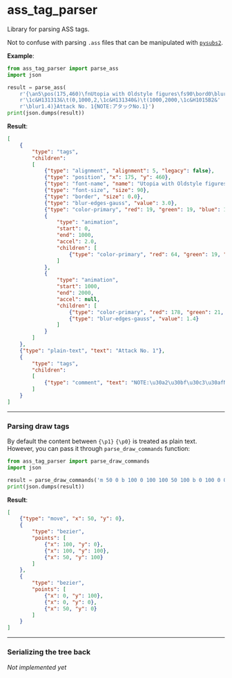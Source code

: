 ass_tag_parser
==============

Library for parsing ASS tags.

Not to confuse with parsing `.ass` files that can be manipulated with
[`pysubs2`](https://github.com/tkarabela/pysubs2).


**Example**:

```python
from ass_tag_parser import parse_ass
import json

result = parse_ass(
    r'{\an5\pos(175,460)\fnUtopia with Oldstyle figures\fs90\bord0\blur3'
    r'\1c&H131313&\t(0,1000,2,\1c&H131340&)\t(1000,2000,\1c&H1015B2&'
    r'\blur1.4)}Attack No. 1{NOTE:アタックNo.1}')
print(json.dumps(result))
```

**Result**:

```json
[
    {
        "type": "tags",
        "children":
        [
            {"type": "alignment", "alignment": 5, "legacy": false},
            {"type": "position", "x": 175, "y": 460},
            {"type": "font-name", "name": "Utopia with Oldstyle figures"},
            {"type": "font-size", "size": 90},
            {"type": "border", "size": 0.0},
            {"type": "blur-edges-gauss", "value": 3.0},
            {"type": "color-primary", "red": 19, "green": 19, "blue": 19},
            {
                "type": "animation",
                "start": 0,
                "end": 1000,
                "accel": 2.0,
                "children": [
                    {"type": "color-primary", "red": 64, "green": 19, "blue": 19}
                ]
            },
            {
                "type": "animation",
                "start": 1000,
                "end": 2000,
                "accel": null,
                "children": [
                    {"type": "color-primary", "red": 178, "green": 21, "blue": 16},
                    {"type": "blur-edges-gauss", "value": 1.4}
                ]
            }
        ]
    },
    {"type": "plain-text", "text": "Attack No. 1"},
    {
        "type": "tags",
        "children":
        [
            {"type": "comment", "text": "NOTE:\u30a2\u30bf\u30c3\u30afNo.1"}
        ]
    }
]
```

---

### Parsing draw tags

By default the content between `{\p1}` `{\p0}` is treated as plain text.  
However, you can pass it through `parse_draw_commands` function:

```python
from ass_tag_parser import parse_draw_commands
import json

result = parse_draw_commands('m 50 0 b 100 0 100 100 50 100 b 0 100 0 0 50 0')
print(json.dumps(result))
```

**Result**:

```json
[
    {"type": "move", "x": 50, "y": 0},
    {
        "type": "bezier",
        "points": [
            {"x": 100, "y": 0},
            {"x": 100, "y": 100},
            {"x": 50, "y": 100}
        ]
    },
    {
        "type": "bezier",
        "points": [
            {"x": 0, "y": 100},
            {"x": 0, "y": 0},
            {"x": 50, "y": 0}
        ]
    }
]
```

---

### Serializing the tree back

*Not implemented yet*
